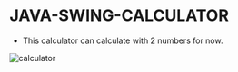 # JAVA-SWING-CALCULATOR

- This calculator can calculate with 2 numbers for now. 

![calculator](https://user-images.githubusercontent.com/96622910/231577000-54a697f0-fb2e-40c8-9833-767d2b1bc5e6.png)
